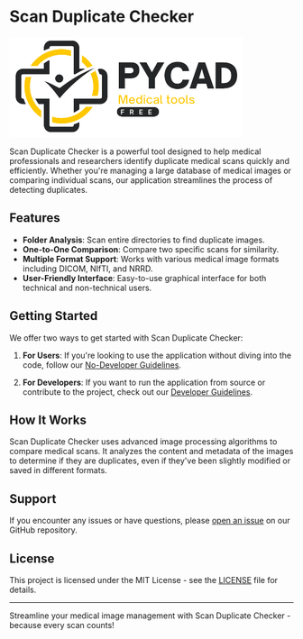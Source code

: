 # Scan Duplicate Checker

![Scan Duplicate Checker Logo](assets/logo.png)

Scan Duplicate Checker is a powerful tool designed to help medical professionals and researchers identify duplicate medical scans quickly and efficiently. Whether you're managing a large database of medical images or comparing individual scans, our application streamlines the process of detecting duplicates.

## Features

- **Folder Analysis**: Scan entire directories to find duplicate images.
- **One-to-One Comparison**: Compare two specific scans for similarity.
- **Multiple Format Support**: Works with various medical image formats including DICOM, NIfTI, and NRRD.
- **User-Friendly Interface**: Easy-to-use graphical interface for both technical and non-technical users.

## Getting Started

We offer two ways to get started with Scan Duplicate Checker:

1. **For Users**: If you're looking to use the application without diving into the code, follow our [No-Developer Guidelines](guidelines/no-developer.md).

2. **For Developers**: If you want to run the application from source or contribute to the project, check out our [Developer Guidelines](guidelines/developer.md).

## How It Works

Scan Duplicate Checker uses advanced image processing algorithms to compare medical scans. It analyzes the content and metadata of the images to determine if they are duplicates, even if they've been slightly modified or saved in different formats.

## Support

If you encounter any issues or have questions, please [open an issue](https://github.com/amine0110/scan-duplicate-checker/issues) on our GitHub repository.

## License

This project is licensed under the MIT License - see the [LICENSE](LICENSE) file for details.

---

Streamline your medical image management with Scan Duplicate Checker - because every scan counts!
